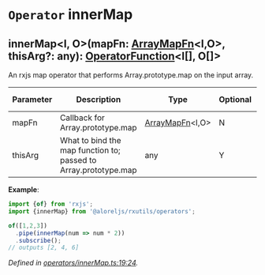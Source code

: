 # `Operator` innerMap

## innerMap\<I, O>(mapFn: [ArrayMapFn](https://github.com/Alorel/rxutils/blob/4aee40e/src/types/ArrayMapFn.ts#L2)\<I,O>, thisArg?: any): [OperatorFunction](https://rxjs.dev/api/index/interface/OperatorFunction)\<I[], O[]>

An rxjs map operator that performs Array.prototype.map on the input array.

| **Parameter** | **Description** | **Type** | **Optional** | **Default value** |
|---------------|-----------------|----------|--------------|-------------------|
| mapFn | Callback for Array.prototype.map | [ArrayMapFn](https://github.com/Alorel/rxutils/blob/4aee40e/src/types/ArrayMapFn.ts#L2)\<I,O> | N |  |
| thisArg | What to bind the map function to; passed to Array.prototype.map | any | Y |  |

**Example**:
```typescript
import {of} from 'rxjs';
import {innerMap} from '@aloreljs/rxutils/operators';

of([1,2,3])
  .pipe(innerMap(num => num * 2))
  .subscribe();
// outputs [2, 4, 6]
```

*Defined in [operators/innerMap.ts:19:24](https://github.com/Alorel/rxutils/blob/4aee40e/src/operators/innerMap.ts#L19).*